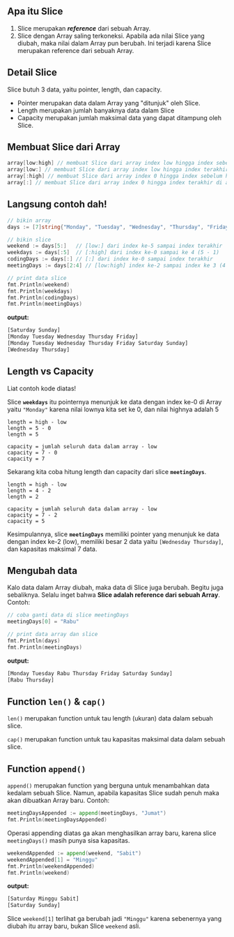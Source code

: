 ## Apa itu Slice

1. Slice merupakan ***reference*** dari sebuah Array.
2. Slice dengan Array saling terkoneksi. Apabila ada nilai Slice yang diubah, maka nilai dalam Array pun berubah. Ini terjadi karena Slice merupakan reference dari sebuah Array.

## Detail Slice

Slice butuh 3 data, yaitu pointer, length, dan capacity.

- Pointer merupakan data dalam Array yang "ditunjuk" oleh Slice.
- Length merupakan jumlah banyaknya data dalam Slice
- Capacity merupakan jumlah maksimal data yang dapat ditampung oleh Slice.

## Membuat Slice dari Array

```go
array[low:high] // membuat Slice dari array index low hingga index sebelum high (high - 1)
array[low:] // membuat Slice dari array index low hingga index terakhir di array
array[:high] // membuat Slice dari array index 0 hingga index sebelum high (high - 1)
array[:] // membuat Slice dari array index 0 hingga index terakhir di array
```

## Langsung contoh dah!

```go
// bikin array
days := [7]string{"Monday", "Tuesday", "Wednesday", "Thursday", "Friday", "Saturday", "Sunday"}

// bikin slice
weekend := days[5:]   // [low:] dari index ke-5 sampai index terakhir
weekdays := days[:5]  // [:high] dari index ke-0 sampai ke 4 (5 - 1)
codingDays := days[:] // [:] dari index ke-0 sampai index terakhir
meetingDays := days[2:4] // [low:high] index ke-2 sampai index ke 3 (4 - 1)

// print data slice
fmt.Println(weekend)
fmt.Println(weekdays)
fmt.Println(codingDays)
fmt.Println(meetingDays)
```

**output:**

```bash
[Saturday Sunday]
[Monday Tuesday Wednesday Thursday Friday]
[Monday Tuesday Wednesday Thursday Friday Saturday Sunday]
[Wednesday Thursday]
```

## Length vs Capacity

Liat contoh kode diatas!

Slice **`weekdays`** itu pointernya menunjuk ke data dengan index ke-0 di Array yaitu `"Monday"` karena nilai lownya kita set ke 0, dan nilai highnya adalah 5

```
length = high - low
length = 5 - 0
length = 5

capacity = jumlah seluruh data dalam array - low
capacity = 7 - 0
capacity = 7
```

Sekarang kita coba hitung length dan capacity dari slice **`meetingDays`**.

```
length = high - low
length = 4 - 2
length = 2

capacity = jumlah seluruh data dalam array - low
capacity = 7 - 2
capacity = 5
```

Kesimpulannya, slice **`meetingDays`** memiliki pointer yang menunjuk ke data dengan index ke-2 (low), memiliki besar 2 data yaitu `[Wednesday Thursday]`, dan kapasitas maksimal 7 data.

## Mengubah data
Kalo data dalam Array diubah, maka data di Slice juga berubah. Begitu juga sebaliknya. Selalu inget bahwa **Slice adalah reference dari sebuah Array**. Contoh:

```go
// coba ganti data di slice meetingDays
meetingDays[0] = "Rabu"

// print data array dan slice
fmt.Println(days)
fmt.Println(meetingDays)
```

**output:**

```bash
[Monday Tuesday Rabu Thursday Friday Saturday Sunday]
[Rabu Thursday]
```

## Function **`len()`** & **`cap()`**

`len()` merupakan function untuk tau length (ukuran) data dalam sebuah slice.

`cap()` merupakan function untuk tau kapasitas maksimal data dalam sebuah slice.

## Function **`append()`**

`append()` merupakan function yang berguna untuk menambahkan data kedalam sebuah Slice. Namun, apabila kapasitas Slice sudah penuh maka akan dibuatkan Array baru. Contoh:

```go
meetingDaysAppended := append(meetingDays, "Jumat")
fmt.Println(meetingDaysAppended)
```

Operasi appending diatas ga akan menghasilkan array baru, karena slice `meetingDays()` masih punya sisa kapasitas.

```go
weekendAppended := append(weekend, "Sabit")
weekendAppended[1] = "Minggu"
fmt.Println(weekendAppended)
fmt.Println(weekend)
```

**output:**

```bash
[Saturday Minggu Sabit]
[Saturday Sunday]
```

Slice `weekend[1]` terlihat ga berubah jadi `"Minggu"` karena sebenernya yang diubah itu array baru, bukan Slice `weekend` asli.
